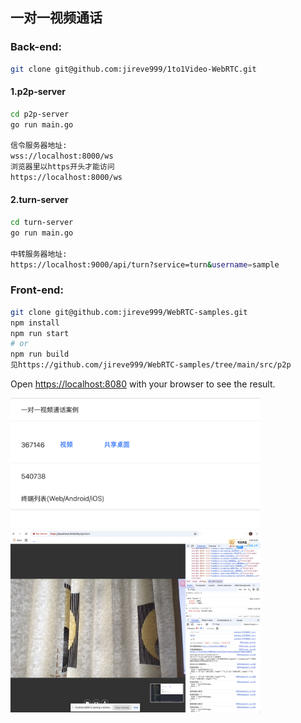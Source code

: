 ## 一对一视频通话

### Back-end:
```bash
git clone git@github.com:jireve999/1to1Video-WebRTC.git
```
#### 1.p2p-server
```bash
cd p2p-server
go run main.go

信令服务器地址:
wss://localhost:8000/ws
浏览器里以https开头才能访问
https://localhost:8000/ws
```

#### 2.turn-server
```bash
cd turn-server
go run main.go

中转服务器地址:
https://localhost:9000/api/turn?service=turn&username=sample
```

### Front-end:
```bash
git clone git@github.com:jireve999/WebRTC-samples.git
npm install
npm run start
# or
npm run build
见https://github.com/jireve999/WebRTC-samples/tree/main/src/p2p
```

Open [https://localhost:8080](https://localhost:8080) with your browser to see the result.

<img src="room.png" width="400" alt="room">
<img src="shareDesktop.png" width="400" alt="shareDesktop">
